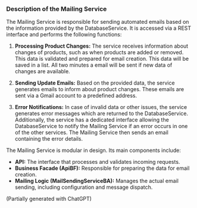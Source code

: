 ### Description of the Mailing Service

The Mailing Service is responsible for sending automated emails based on the information provided by the DatabaseService. It is accessed via a REST interface and performs the following functions:

1. **Processing Product Changes:** The service receives information about changes of products, such as when products are added or removed. This data is validated and prepared for email creation. This data will be saved in a list. All two minutes a email will be sent if new data of changes are available.

2. **Sending Update Emails:** Based on the provided data, the service generates emails to inform about product changes. These emails are sent via a Gmail account to a predefined address.

3. **Error Notifications:** In case of invalid data or other issues, the service generates error messages which are returned to the DatabaseService. Additionally, the service has a dedicated interface allowing the DatabaseService to notify the Mailing Service if an error occurs in one of the other services. The Mailing Service then sends an email containing the error details.

The Mailing Service is modular in design. Its main components include:
- **API:** The interface that processes and validates incoming requests.
- **Business Facade (ApiBF):** Responsible for preparing the data for email creation.
- **Mailing Logic (MailSendingServiceBA):** Manages the actual email sending, including configuration and message dispatch.

(Partially generated with ChatGPT)
